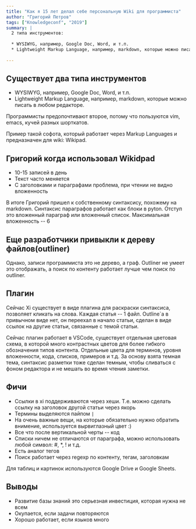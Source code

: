 ```yaml
---
title: "Как я 15 лет делал себе персональную Wiki для программиста"
author: "Григорий Петров"
tags: ["Knowledgeconf", "2019"]
summary: |
  2 типа инструментов:
  
  * WYSIWYG, например, Google Doc, Word, и т.п.
  * Lightweight Markup Language, например, markdown, которые можно писать в любом редакторе.
  
---
```


## Существует два типа инструментов

* WYSIWYG, например, Google Doc, Word, и т.п.
* Lightweight Markup Language, например, markdown, которые можно писать в любом редакторе.

Программисты предопочтивают второе, потому что пользуются vim, emacs, кучей разных шорткатов.

Пример такой софота, который работает через Markup Languages и предназначен для wiki: Wikipad.

## Григорий когда использовал Wikidpad

* 10-15 записей в день
* Текст часто меняется
* С заголовками и параграфами проблема, при чтении не видно вложенность

В итоге Григорий пришел к собственному синтаксису, похожему на markdown.
Синтаксис параграфов работает как блоки в pyton. Отступ это вложенный параграф или вложенный список. Максимальная вложенность -- 6

## Еще разработчики привыкли к дереву файлов(outliner)

Однако, записи программиста это не дерево, а граф. Outliner не умеет это отображать, а поиск по контенту работает лучше чем поиск по outliner.

## Плагин

Сейчас Xi существует в виде плагина для раскраски синтаксиса, позволяет кликать на слова.
Каждая статья -- 1 файл.
Outline`а в привычном виде нет, он переехал в начало статьи, сделан в виде ссылок на другие статьи, связанные с темой статьи.

Сейчас плагин работает в VSCode, существует отдельная цветовая схема, в которой много контрастных цветов для более гибкого обозначения типов контента. Отдельные цвета для терминов, уровня вложенности, кода, списков, примеров и т.д.
За основу взята темная тема, синтаксис разметки тоже сделан темным, чтобы сливаться с фоном редактора и не мешать во время чтения заметки.

## Фичи

* Ссылки в xi поддерживаются через хеши. Т.е. можно сделать ссылку на заголовок другой статьи через якорь
* Термины выделяются пайпом `|`
* На очень важные вещи, на которые обязательно нужно обратить внимение, используется вырвиглазный цвет :)
* Все что после вертикальной черты -- код
* Списки ничем не отличаются от параграфа, можно использовать любой символ: #, \*, ! и т.д.
* Есть аналог тегов
* Поиск работает через regexp по контенту, тегам, заголовкам

Для таблиц и картинок используются Google Drive и Google Sheets.

## Выводы

* Развитие базы знаний это серьезная инвестиция, которая нужна не всем
* Окупается, если задачи повторяются
* Хорошо работает, если языков много
